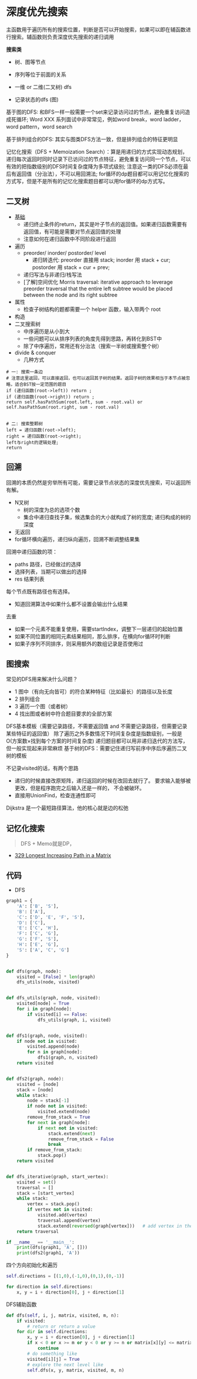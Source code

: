 # 深度优先搜索

主函数用于遍历所有的搜索位置，判断是否可以开始搜索，如果可以即在辅函数进行搜索。辅函数则负责深度优先搜索的递归调用

**搜索类**
- 树、图等节点
- 序列等位于前面的关系


- 一维 or 二维(二叉树) dfs
- 记录状态的dfs (图)

基于图的DFS: 和BFS一样一般需要一个set来记录访问过的节点，避免重复访问造成死循环; Word XXX 系列面试中非常常见，例如word break，word ladder，word pattern，word search

基于排列组合的DFS: 其实与图类DFS方法一致，但是排列组合的特征更明显

记忆化搜索（DFS + Memoization Search）：算是用递归的方式实现动态规划，递归每次返回时同时记录下已访问过的节点特征，避免重复访问同一个节点，可以有效的把指数级别的DFS时间复杂度降为多项式级别; 注意这一类的DFS必须在最后有返回值（分治法），不可以用回溯法; for循环的dp题目都可以用记忆化搜索的方式写，但是不是所有的记忆化搜索题目都可以用for循环的dp方式写。


## 二叉树
- [基础](https://stackoverflow.com/questions/2598437/how-to-implement-a-binary-tree)
  - 递归终止条件的return，其实是叶子节点的返回值。如果递归函数需要有返回值，有可能是需要对节点返回值的处理
  - 注意如何在递归函数中不同阶段进行返回
- 遍历
  - preorder/ inorder/ postorder/ level
    - 递归转迭代: preorder 直接用 stack; inorder 用 stack + cur; postorder 用 stack + cur + prev;
  - 递归写法与非递归/栈写法
  - [了解]空间优化 Morris traversal: iterative approach to leverage preorder traversal that the entire left subtree would be placed between the node and its right subtree
- 属性
  - 检查子树结构的题都需要一个 helper 函数，输入带两个 root
- 构造
- 二叉搜索树
  - 中序遍历是从小到大
  - 一些问题可以从排序列表的角度先得到思路，再转化到BST中
  - 除了中序遍历，常用还有分治法（搜索一半树或搜索整个树）
- divide & conquer
  - 几种方式

```text
# 一: 搜索一条边
# 注意这里返回，可以直接返回，也可以返回其子树的结果。返回子树的效果相当于本节点被忽略，适合BST按一定范围的题目
if (递归函数(root->left)) return ;
if (递归函数(root->right)) return ;
return self.hasPathSum(root.left, sum - root.val) or self.hasPathSum(root.right, sum - root.val)


# 二: 搜索整颗树
left = 递归函数(root->left);
right = 递归函数(root->right);
left与right的逻辑处理;
return
```


## 回溯
回溯的本质仍然是穷举所有可能，需要记录节点状态的深度优先搜索，可以返回所有解。

- N叉树
  - 树的深度为总的选项个数
  - 集合中递归查找子集，候选集合的大小就构成了树的宽度; 递归构成的树的深度
- 无返回
- for循环横向遍历，递归纵向遍历，回溯不断调整结果集


回溯中递归函数的项：
- paths 路径，已经做过的选择
- 选择列表，当期可以做出的选择
- res 结果列表

每个节点既有路径也有选择。
- 知道回溯算法中如果什么都不设置会输出什么结果

去重
- 如果一个元素不能重复使用，需要startIndex，调整下一层递归的起始位置
- 如果不同位置的相同元素结果相同，那么排序，在横向for循环时判断
- 如果子序列不同排序，则采用额外的数组记录是否使用过


## 图搜索

常见的DFS用来解决什么问题？
- 1 图中（有向无向皆可）的符合某种特征（比如最长）的路径以及长度
- 2 排列组合
- 3 遍历一个图（或者树）
- 4 找出图或者树中符合题目要求的全部方案

DFS基本模板（需要记录路径，不需要返回值 and 不需要记录路径，但需要记录某些特征的返回值）
除了遍历之外多数情况下时间复杂度是指数级别，一般是O(方案数×找到每个方案的时间复杂度)
递归题目都可以用非递归迭代的方法写，但一般实现起来非常麻烦
基于树的DFS：需要记住递归写前序中序后序遍历二叉树的模板

不记录visited的话，有两个思路
- 递归的时候直接改原矩阵，递归返回的时候在改回去就行了。 要求输入能够被更改，但是程序跑完之后输入还是一样的， 不会被破环。
- 直接用UnionFind，检查连通性即可


Dijkstra 是一个最短路径算法，他的核心就是边的松弛

## 记忆化搜索
> DFS + Memo就是DP，

- [329 Longest Increasing Path in a Matrix](./329%20Longest%20Increasing%20Path%20in%20a%20Matrix.md)


## 代码
- DFS
```python
graph1 = {
    'A': ['B', 'S'],
    'B': ['A'],
    'C': ['D', 'E', 'F', 'S'],
    'D': ['C'],
    'E': ['C', 'H'],
    'F': ['C', 'G'],
    'G': ['F', 'S'],
    'H': ['E', 'G'],
    'S': ['A', 'C', 'G']
}


def dfs(graph, node):
    visited = [False] * len(graph)
    dfs_utils(node, visited)


def dfs_utils(graph, node, visited):
    visited[node] = True
    for i in graph[node]:
        if visited[i] == False:
            dfs_utils(graph, i, visited)


def dfs1(graph, node, visited):
    if node not in visited:
        visited.append(node)
        for n in graph[node]:
            dfs1(graph, n, visited)
    return visited


def dfs2(graph, node):
    visited = [node]
    stack = [node]
    while stack:
        node = stack[-1]
        if node not in visited:
            visited.extend(node)
        remove_from_stack = True
        for next in graph[node]:
            if next not in visited:
                stack.extend(next)
                remove_from_stack = False
                break
        if remove_from_stack:
            stack.pop()
    return visited


def dfs_iterative(graph, start_vertex):
    visited = set()
    traversal = []
    stack = [start_vertex]
    while stack:
        vertex = stack.pop()
        if vertex not in visited:
            visited.add(vertex)
            traversal.append(vertex)
            stack.extend(reversed(graph[vertex]))   # add vertex in the same order as visited
    return traversal

if __name__ == '__main__':
    print(dfs(graph1, 'A', []))
    print(dfs2(graph1, 'A'))
```

四个方向初始化和遍历
```python
self.directions = [(1,0),(-1,0),(0,1),(0,-1)]

for direction in self.directions:
    x, y = i + direction[0], j + direction[1]
```

DFS辅助函数
```python
def dfs(self, i, j, matrix, visited, m, n):
    if visited:
        # return or return a value
    for dir in self.directions:
        x, y = i + direction[0], j + direction[1]
        if x < 0 or x >= m or y < 0 or y >= n or matrix[x][y] <= matrix[i][j] (or a condition you want to skip this round):
            continue
        # do something like
        visited[i][j] = True
        # explore the next level like
        self.dfs(x, y, matrix, visited, m, n)
```
